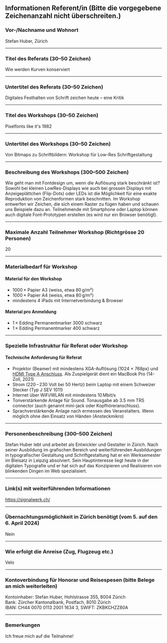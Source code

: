 ## Informationen Referent/in (Bitte die vorgegebene Zeichenanzahl nicht überschreiten.)

### Vor-/Nachname und Wohnort

Stefan Huber, Zürich

---

### Titel des Referats (30–50 Zeichen)

Wie werden Kurven konserviert

---

### Untertitel des Referats (30–50 Zeichen)

Digitales Festhalten von Schrift­ zeichen heute – eine Kritik

---

### Titel des Workshops (30–50 Zeichen)

Pixelfonts like it's 1982

---

### Untertitel des Workshops (30–50 Zeichen)

Von Bitmaps zu Schriftbildern: Workshop für Low-Res Schriftgestaltung

---

### Beschreibung des Workshops (300–500 Zeichen)

Wie geht man mit Fontdesign um, wenn die Auflösung stark beschränkt ist? Sowohl bei kleinen LowRes-Displays wie auch bei grossen Displays mit Anzeigeplättchen (Flip-Dots) oder LEDs ist die Möglichkeit für eine exakte Reproduktion von Zeichenformen stark beschnitten. Im Workshop entwerfen wir Zeichen, die sich einem Raster zu fügen haben und schauen uns Beispiele dazu an. Teilnehmende mit Smartphone oder Laptop können auch digitale Font-Prototypen erstellen (es wird nur ein Browser benötigt).

---

### Maximale Anzahl Teilnehmer Workshop (Richtgrösse 20 Personen)

20

---

### Materialbedarf für Workshop

#### Material für den Workshop

- 1000 × Papier A3 (weiss, etwa 80 g/m²)
- 1000 × Papier A4 (weiss, etwa 80 g/m²)
- mindestens 4 iPads mit Internetverbindung & Browser

#### Material pro Anmeldung

- 1 × Edding Permanentmarker 3000 schwarz
- 1 × Edding Permanentmarker 400 schwarz

---

### Spezielle Infrastruktur für Referat oder Workshop

#### Technische Anforderung für Referat

- Projektor (Beamer) mit mindestens XGA-Auflösung (1024 × 768px) und [HDMI Type A Anschluss](https://en.wikipedia.org/wiki/HDMI#/media/File:HDMI_Connector_Types.png). Als Zuspielgerät dient ein MacBook Pro (14-Zoll, 2021)
- Strom (220 – 230 Volt bei 50 Hertz) beim Laptop mit einem Schweizer Stecker (Typ J SEV 1011)
- Internet über WiFi/WLAN mit mindestens 10 Mbit/s
- Tonverstärkende Anlage für Sound. Tonausgabe ab 3.5 mm TRS connector (auch genannt mini-jack oder Kopfhöreranschluss).
- Sprachverstärkende Anlage nach ermessen des Veranstalters. Wenn möglich ohne den Einsatz von Händen (Ansteckmikro)

---

### Personenbeschreibung (300–500 Zeichen)

Stefan Huber lebt und arbeitet als Entwickler und Gestalter in Zürich. Nach seiner Ausbildung im grafischen Bereich und weiterführenden Ausbildungen in typografischer Gestaltung und Schriftgestaltung hat er ein Werksemester im Bleisatz in Leipzig absolviert. Sein Hauptinteresse liegt heute in der digitalen Typografie und er hat sich auf das Konzipieren und Realisieren von blinkenden Dingen im Web spezialisiert.

---

### Link(s) mit weiterführenden Informationen

https://signalwerk.ch/

---

### Übernachtungsmöglichkeit in Zürich benötigt (vom 5. auf den 6. April 2024)

Nein

---

### Wie erfolgt die Anreise (Zug, Flugzeug etc.)

Velo

---

### Kontoverbindung für Honorar und Reisespesen (bitte Belege an mich weiterleiten)

Kontoinhaber: Stefan Huber, Hohlstrasse 355, 8004 Zürich  
Bank: Zürcher Kantonalbank, Postfach, 8010 Zürich  
IBAN: CH44 0070 0113 2001 1634 3, SWIFT: ZKBKCHZZ80A

---

### Bemerkungen

Ich freue mich auf die Teilnahme!
